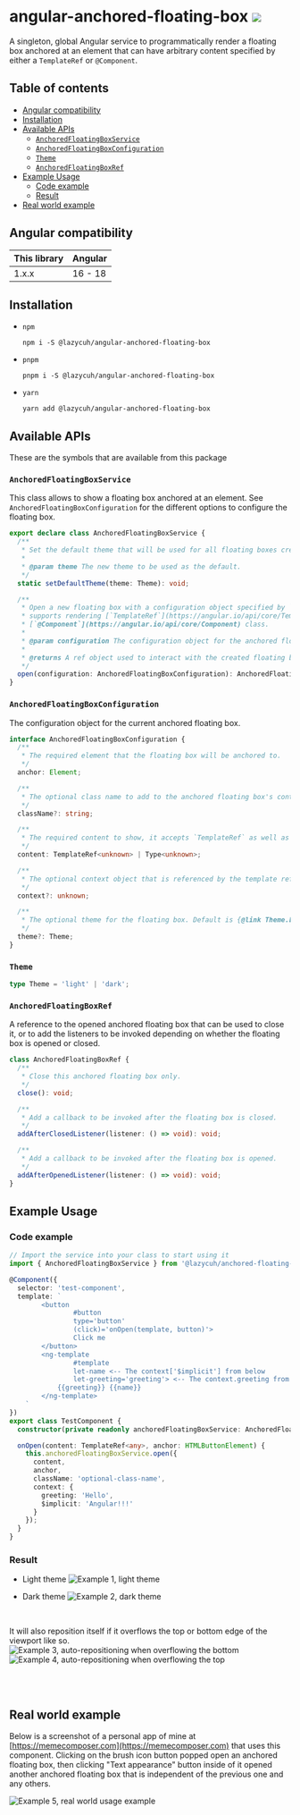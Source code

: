 # angular-anchored-floating-box [![](https://circleci.com/gh/lazycuh/angular-anchored-floating-box.svg?style=svg&logo=appveyor)](https://app.circleci.com/pipelines/github/lazycuh/angular-anchored-floating-box?branch=main)

A singleton, global Angular service to programmatically render a floating box anchored at an element that can have arbitrary content specified by either a `TemplateRef` or `@Component`.

## Table of contents

<!-- toc -->

- [Angular compatibility](#angular-compatibility)
- [Installation](#installation)
- [Available APIs](#available-apis)
  - [`AnchoredFloatingBoxService`](#anchoredfloatingboxservice)
  - [`AnchoredFloatingBoxConfiguration`](#anchoredfloatingboxconfiguration)
  - [`Theme`](#theme)
  - [`AnchoredFloatingBoxRef`](#anchoredfloatingboxref)
- [Example Usage](#example-usage)
  - [Code example](#code-example)
  - [Result](#result)
- [Real world example](#real-world-example)

<!-- tocstop -->

## Angular compatibility

| This library | Angular |
| ------------ | ------- |
| 1.x.x        | 16 - 18 |

## Installation

- `npm`
  ```
  npm i -S @lazycuh/angular-anchored-floating-box
  ```
- `pnpm`
  ```
  pnpm i -S @lazycuh/angular-anchored-floating-box
  ```
- `yarn`
  ```
  yarn add @lazycuh/angular-anchored-floating-box
  ```

## Available APIs

These are the symbols that are available from this package

### `AnchoredFloatingBoxService`

This class allows to show a floating box anchored at an element. See `AnchoredFloatingBoxConfiguration` for the different options to configure the floating box.

```ts
export declare class AnchoredFloatingBoxService {
  /**
   * Set the default theme that will be used for all floating boxes created in the future.
   *
   * @param theme The new theme to be used as the default.
   */
  static setDefaultTheme(theme: Theme): void;

  /**
   * Open a new floating box with a configuration object specified by `configuration`. This service
   * supports rendering [`TemplateRef`](https://angular.io/api/core/TemplateRef) as well as any
   * [`@Component`](https://angular.io/api/core/Component) class.
   *
   * @param configuration The configuration object for the anchored floating box.
   *
   * @returns A ref object used to interact with the created floating box.
   */
  open(configuration: AnchoredFloatingBoxConfiguration): AnchoredFloatingBoxRef;
}
```

### `AnchoredFloatingBoxConfiguration`

The configuration object for the current anchored floating box.

```ts
interface AnchoredFloatingBoxConfiguration {
  /**
   * The required element that the floating box will be anchored to.
   */
  anchor: Element;

  /**
   * The optional class name to add to the anchored floating box's container.
   */
  className?: string;

  /**
   * The required content to show, it accepts `TemplateRef` as well as any `@Component()` class.
   */
  content: TemplateRef<unknown> | Type<unknown>;

  /**
   * The optional context object that is referenced by the template ref.
   */
  context?: unknown;

  /**
   * The optional theme for the floating box. Default is {@link Theme.LIGHT Theme.LIGHT}.
   */
  theme?: Theme;
}
```

### `Theme`

```ts
type Theme = 'light' | 'dark';
```

### `AnchoredFloatingBoxRef`

A reference to the opened anchored floating box that can be used to close it, or to add the listeners to be invoked depending on whether the floating box is opened or closed.

```ts
class AnchoredFloatingBoxRef {
  /**
   * Close this anchored floating box only.
   */
  close(): void;

  /**
   * Add a callback to be invoked after the floating box is closed.
   */
  addAfterClosedListener(listener: () => void): void;

  /**
   * Add a callback to be invoked after the floating box is opened.
   */
  addAfterOpenedListener(listener: () => void): void;
}
```

## Example Usage

### Code example

```typescript
// Import the service into your class to start using it
import { AnchoredFloatingBoxService } from '@lazycuh/anchored-floating-box';

@Component({
  selector: 'test-component',
  template: `
        <button
                #button
                type='button'
                (click)='onOpen(template, button)'>
                Click me
        </button>
        <ng-template
                #template
                let-name <-- The context['$implicit'] from below
                let-greeting='greeting'> <-- The context.greeting from below
            {{greeting}} {{name}}
        </ng-template>
    `
})
export class TestComponent {
  constructor(private readonly anchoredFloatingBoxService: AnchoredFloatingBoxService) {}

  onOpen(content: TemplateRef<any>, anchor: HTMLButtonElement) {
    this.anchoredFloatingBoxService.open({
      content,
      anchor,
      className: 'optional-class-name',
      context: {
        greeting: 'Hello',
        $implicit: 'Angular!!!'
      }
    });
  }
}
```

### Result

- Light theme
  ![Example 1, light theme](docs/example-1-light-theme.gif)

- Dark theme
  ![Example 2, dark theme](docs/example-2-dark-theme.gif)

<br/>

It will also reposition itself if it overflows the top or bottom edge of the viewport like so.
![Example 3, auto-repositioning when overflowing the bottom](./docs/example-3-overflow-bottom.gif)
![Example 4, auto-repositioning when overflowing the top](./docs/example-4-overflow-top.gif)

<br/>

<br/>

## Real world example

Below is a screenshot of a personal app of mine at [https://memecomposer.com](https://memecomposer.com) that uses this component. Clicking on the brush icon button popped open an anchored floating box, then clicking "Text appearance" button inside of it opened another anchored floating box that is independent of the previous one and any others.

![Example 5, real world usage example](./docs/example-5.png)
